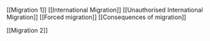 [[Migration 1]] 
[[International Migration]] 
[[Unauthorised International Migration]] 
[[Forced migration]] 
[[Consequences of migration]] 

[[Migration 2]] 